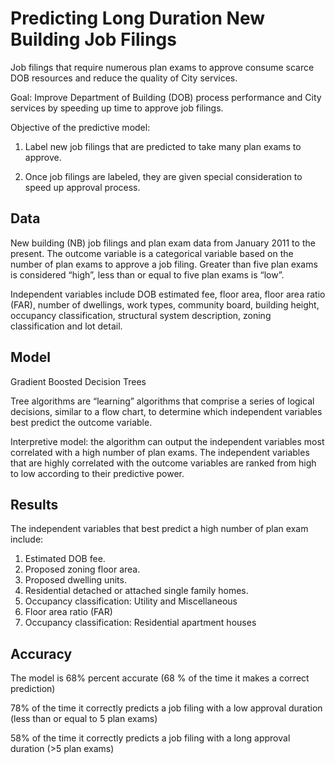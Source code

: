 # Predicting Long Duration New Building Job Filings

Job filings that require numerous plan exams to approve consume scarce DOB resources and reduce the quality of City services.

Goal: Improve Department of Building (DOB) process performance and City services by speeding up time to approve job filings.

Objective of the predictive model: 

1. Label new job filings that are predicted to take many plan exams to approve.

2. Once job filings are labeled, they are given special consideration to speed up approval process.

## Data
New building (NB) job filings and plan exam data from January 2011 to the present. The outcome variable is a categorical variable based on the number of plan exams to approve a job filing. Greater than five plan exams is considered “high”, less than or equal to five plan exams is “low”.

Independent variables include DOB estimated fee, floor area, floor area ratio (FAR), number of dwellings, work types, community board, building height, occupancy classification, structural system description, zoning classification and lot detail.

## Model
Gradient Boosted Decision Trees

Tree algorithms are “learning” algorithms that comprise a series of logical decisions, similar to a flow chart, to determine which independent variables best predict the outcome variable.

Interpretive model: the algorithm can output the independent variables most correlated with a high number of plan exams. The independent variables that are highly correlated with the outcome variables are ranked from high to low according to their predictive power.


## Results
The independent variables that best predict a high number of plan exam include:
1. Estimated DOB fee.
2. Proposed zoning floor area.
3. Proposed dwelling units.
4. Residential detached or attached single family homes.
5. Occupancy classification: Utility and Miscellaneous
6. Floor area ratio (FAR)
7. Occupancy classification: Residential apartment houses

## Accuracy
The model is 68% percent accurate (68 % of the time it makes a correct prediction)

78% of the time it correctly predicts a job filing with a low approval duration (less than or equal to 5 plan exams)

58% of the time it correctly predicts a job filing with a long approval duration (>5 plan exams)







